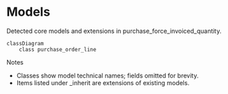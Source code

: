 # Models

Detected core models and extensions in purchase_force_invoiced_quantity.

```mermaid
classDiagram
    class purchase_order_line
```

Notes
- Classes show model technical names; fields omitted for brevity.
- Items listed under _inherit are extensions of existing models.
